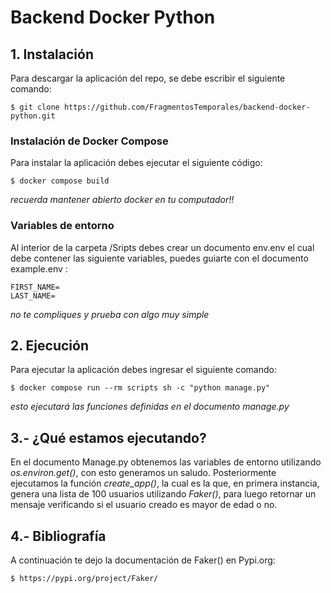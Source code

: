 # Backend Docker Python


## 1. Instalación

Para descargar la aplicación del repo, se debe escribir el siguiente comando:

```
$ git clone https://github.com/FragmentosTemporales/backend-docker-python.git
```


### Instalación de Docker Compose

Para instalar la aplicación debes ejecutar el siguiente código:

```
$ docker compose build
```
*_recuerda mantener abierto docker en tu computador!!_*


### Variables de entorno

Al interior de la carpeta /Sripts debes crear un documento env.env el cual debe contener las siguiente variables, puedes guiarte con el documento example.env :

```
FIRST_NAME=
LAST_NAME=
```
*_no te compliques y prueba con algo muy simple_*



## 2. Ejecución

Para ejecutar la aplicación debes ingresar el siguiente comando:

```
$ docker compose run --rm scripts sh -c "python manage.py"
```
*_esto ejecutará las funciones definidas en el documento manage.py_*


## 3.- ¿Qué estamos ejecutando?

En el documento Manage.py obtenemos las variables de entorno utilizando _os.environ.get()_, con esto generamos un saludo.
Posteriormente ejecutamos la función *create_app()*, la cual es la que, en primera instancia, genera una lista de 100 usuarios utilizando *Faker()*, para luego retornar un mensaje verificando si el usuario creado es mayor de edad o no.

## 4.- Bibliografía

A continuación te dejo la documentación de Faker() en Pypi.org:

```
$ https://pypi.org/project/Faker/
```
